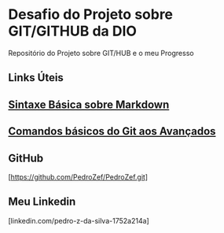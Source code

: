 # Desafio do Projeto sobre GIT/GITHUB da DIO
Repositório do Projeto sobre GIT/HUB e o meu Progresso

## Links Úteis

## [Sintaxe Básica sobre Markdown](https://www.markdownguide.org/basic-sintax/)

## [Comandos básicos do Git aos Avançados ](https://comandosgit.github.io/)

## GitHub
[https://github.com/PedroZef/PedroZef.git]

## Meu Linkedin
[linkedin.com/pedro-z-da-silva-1752a214a]
